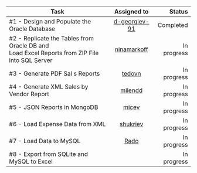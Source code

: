 | Task          | Assigned to   | Status |
| ------------- |:-------------:| --------:|
|#1 - Design and Populate the Oracle Database| [d-georgiev-91](https://github.com/d-georgiev-91)| Completed|
|#2 - Replicate the Tables from Oracle DB and <br> Load Excel Reports from ZIP File into SQL Server| [ninamarkoff](https://github.com/ninamarkoff)| In progress| 
|#3 - Generate PDF Sal s Reports| [tedovn](https://github.com/tedovn)| In progress| 
|#4 - Generate XML Sales by Vendor Report| [milendd](https://github.com/milendd)| In progress| 
|#5 - JSON Reports in MongoDB| [micev](https://github.com/micev)| In progress| 
|#6 - Load Expense Data from XML|[shukriev](https://github.com/shukriev)| In progress| 
|#7 - Load Data to MySQL|[Rado](https://github.com/rvmladenov)| In progress| 
|#8 - Export from SQLite and MySQL to Excel| | In progress| 